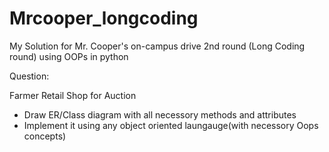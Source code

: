 # Mrcooper_longcoding
My Solution for Mr. Cooper's on-campus drive 2nd round (Long Coding round) using OOPs in python

Question:

Farmer Retail Shop for Auction
- Draw ER/Class diagram with all necessory methods and attributes
- Implement it using any object oriented laungauge(with necessory Oops concepts)
